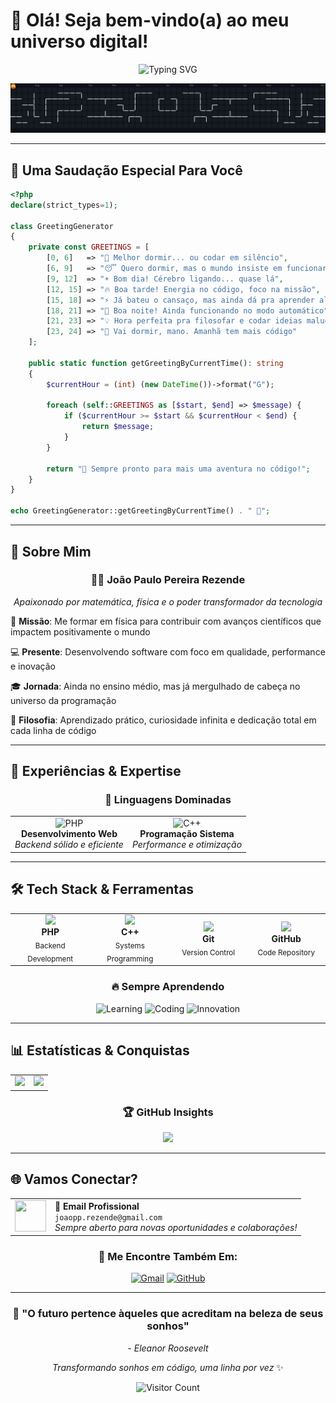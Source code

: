 # 🚀 Olá! Seja bem-vindo(a) ao meu universo digital! 

<div align="center">
  
  ![Typing SVG](https://readme-typing-svg.herokuapp.com?font=Fira+Code&weight=600&size=28&duration=3000&pause=1000&color=6366F1&center=true&vCenter=true&width=800&lines=%F0%9F%91%A8%E2%80%8D%F0%9F%92%BB+Desenvolvedor+apaixonado+por+c%C3%B3digo;%F0%9F%94%AC+Futuro+f%C3%ADsico+em+forma%C3%A7%C3%A3o;%E2%9C%A8+Transformando+ideias+em+realidade;%F0%9F%9A%80+Always+learning%2C+always+coding!)
  
  <picture>
    <source media="(prefers-color-scheme: dark)" srcset="https://raw.githubusercontent.com/joaopaulopereirarezendesesi/joaopaulopereirarezendesesi/output/pacman-contribution-graph-dark.svg">
    <img alt="GitHub contribution animation" src="https://raw.githubusercontent.com/joaopaulopereirarezendesesi/joaopaulopereirarezendesesi/output/pacman-contribution-graph-dark.svg">
  </picture>
  
</div>

---

## 💫 Uma Saudação Especial Para Você

```php
<?php
declare(strict_types=1);

class GreetingGenerator 
{
    private const GREETINGS = [
        [0, 6]   => "🌙 Melhor dormir... ou codar em silêncio",
        [6, 9]   => "😴 Quero dormir, mas o mundo insiste em funcionar",
        [9, 12]  => "☀️ Bom dia! Cérebro ligando... quase lá",
        [12, 15] => "🔥 Boa tarde! Energia no código, foco na missão",
        [15, 18] => "⚡ Já bateu o cansaço, mas ainda dá pra aprender algo novo",
        [18, 21] => "🌆 Boa noite! Ainda funcionando no modo automático",
        [21, 23] => "💡 Hora perfeita pra filosofar e codar ideias malucas",
        [23, 24] => "🛌 Vai dormir, mano. Amanhã tem mais código"
    ];

    public static function getGreetingByCurrentTime(): string 
    {
        $currentHour = (int) (new DateTime())->format("G");
        
        foreach (self::GREETINGS as [$start, $end] => $message) {
            if ($currentHour >= $start && $currentHour < $end) {
                return $message;
            }
        }
        
        return "🚀 Sempre pronto para mais uma aventura no código!";
    }
}

echo GreetingGenerator::getGreetingByCurrentTime() . " 🎯";
```

---

## 🎯 Sobre Mim

<div align="center">
  
### 👨‍🔬 **João Paulo Pereira Rezende**
  
*Apaixonado por matemática, física e o poder transformador da tecnologia*

</div>

🔬 **Missão**: Me formar em física para contribuir com avanços científicos que impactem positivamente o mundo

💻 **Presente**: Desenvolvendo software com foco em qualidade, performance e inovação

🎓 **Jornada**: Ainda no ensino médio, mas já mergulhado de cabeça no universo da programação

🌟 **Filosofia**: Aprendizado prático, curiosidade infinita e dedicação total em cada linha de código

---

## 🚀 Experiências & Expertise

<div align="center">

### 💎 **Linguagens Dominadas**

<table>
<tr>
<td align="center">
<img src="https://img.shields.io/badge/PHP-777BB4?style=for-the-badge&logo=php&logoColor=white" alt="PHP"/>
<br><strong>Desenvolvimento Web</strong>
<br><em>Backend sólido e eficiente</em>
</td>
<td align="center">
<img src="https://img.shields.io/badge/C++-00599C?style=for-the-badge&logo=c%2B%2B&logoColor=white" alt="C++"/>
<br><strong>Programação Sistema</strong>
<br><em>Performance e otimização</em>
</td>
</tr>
</table>

</div>

---

## 🛠️ Tech Stack & Ferramentas

<div align="center">
  
<table>
  <tr>
    <td align="center" width="120">
      <img src="https://skillicons.dev/icons?i=php" width="50"/>
      <br><strong>PHP</strong>
      <br><sub>Backend Development</sub>
    </td>
    <td align="center" width="120">
      <img src="https://skillicons.dev/icons?i=cpp" width="50"/>
      <br><strong>C++</strong>
      <br><sub>Systems Programming</sub>
    </td>
    <td align="center" width="120">
      <img src="https://skillicons.dev/icons?i=git" width="50"/>
      <br><strong>Git</strong>
      <br><sub>Version Control</sub>
    </td>
    <td align="center" width="120">
      <img src="https://skillicons.dev/icons?i=github" width="50"/>
      <br><strong>GitHub</strong>
      <br><sub>Code Repository</sub>
    </td>
  </tr>
</table>

### 🔥 Sempre Aprendendo
![Learning](https://img.shields.io/badge/Status-Always%20Learning-brightgreen?style=for-the-badge)
![Coding](https://img.shields.io/badge/Passion-Coding%20%26%20Physics-blue?style=for-the-badge)
![Innovation](https://img.shields.io/badge/Focus-Innovation-orange?style=for-the-badge)

</div>

---

## 📊 Estatísticas & Conquistas

<div align="center">
  
<table>
<tr>
<td>
<img height="180em" src="https://github-readme-stats.vercel.app/api?username=joaopaulopereirarezendesesi&show_icons=true&theme=tokyonight&include_all_commits=true&count_private=true&border_radius=10&bg_color=0D1117&title_color=6366F1&icon_color=F59E0B&text_color=E5E7EB&border_color=374151"/>
</td>
<td>
<img height="180em" src="https://github-readme-stats.vercel.app/api/top-langs/?username=joaopaulopereirarezendesesi&layout=compact&langs_count=8&theme=tokyonight&border_radius=10&bg_color=0D1117&title_color=6366F1&text_color=E5E7EB&border_color=374151"/>
</td>
</tr>
</table>

### 🏆 GitHub Insights
<img src="https://github-readme-streak-stats.herokuapp.com/?user=joaopaulopereirarezendesesi&theme=tokyonight&border_radius=10&background=0D1117&ring=6366F1&fire=F59E0B&currStreakLabel=E5E7EB&sideLabels=E5E7EB&currStreakNum=FFFFFF&sideNums=FFFFFF"/>

</div>

---

## 🌐 Vamos Conectar?

<div align="center">

<table>
<tr>
<td align="center">
<img src="https://cdn.jsdelivr.net/gh/devicons/devicon/icons/google/google-original.svg" width="50" height="50"/>
</td>
<td align="left">
<strong>📧 Email Profissional</strong>
<br>
<code>joaopp.rezende@gmail.com</code>
<br>
<em>Sempre aberto para novas oportunidades e colaborações!</em>
</td>
</tr>
</table>

### 💌 Me Encontre Também Em:
[![Gmail](https://img.shields.io/badge/Gmail-D14836?style=for-the-badge&logo=gmail&logoColor=white)](mailto:joaopp.rezende@gmail.com)
[![GitHub](https://img.shields.io/badge/GitHub-100000?style=for-the-badge&logo=github&logoColor=white)](https://github.com/joaopaulopereirarezendesesi)

---

<div align="center">
  
### 🚀 **"O futuro pertence àqueles que acreditam na beleza de seus sonhos"** 
*- Eleanor Roosevelt*

*Transformando sonhos em código, uma linha por vez* ✨

![Visitor Count](https://komarev.com/ghpvc/?username=joaopaulopereirarezendesesi&color=blueviolet&style=for-the-badge&label=VISITANTES)

</div>

</div>
